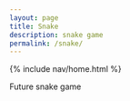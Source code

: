 ```yaml
---
layout: page
title: Snake
description: snake game
permalink: /snake/
---
```


{% include nav/home.html %}

Future snake game